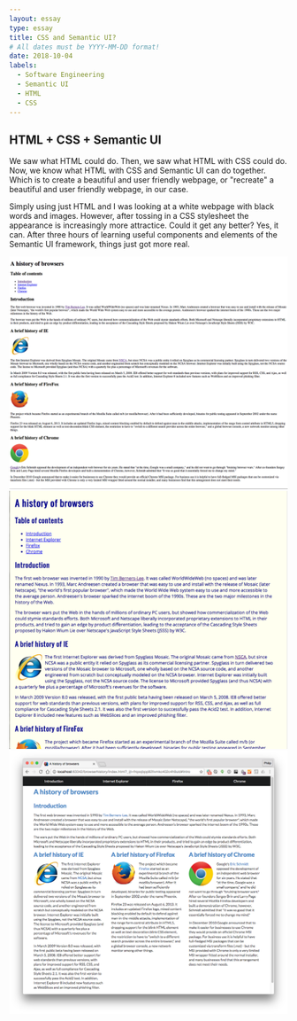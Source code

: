 ```yaml
---
layout: essay
type: essay
title: CSS and Semantic UI?
# All dates must be YYYY-MM-DD format!
date: 2018-10-04
labels:
  - Software Engineering
  - Semantic UI
  - HTML
  - CSS
---
```


## HTML + CSS + Semantic UI

We saw what HTML could do. Then, we saw what HTML with CSS could do. Now, we know what HTML with CSS and Semantic UI can do together. Which is to create a beautiful and user friendly webpage, or "recreate" a beautiful and user friendly webpage, in our case.

Simply using just HTML and I was looking at a white webpage with black words and images. However, after tossing in a CSS stylesheet the appearance is increasingly more attractice. Could it get any better? Yes, it can. After three hours of learning useful components and elements of the Semantic UI framework, things just got more real.

<img class="ui small left floated image" src="../images/browserhistory1.png">
<img class="ui small floated image" src="../images/browserhistory2.png">
<img class="ui small floated image" src="../images/browserhistorysemantic.png">
